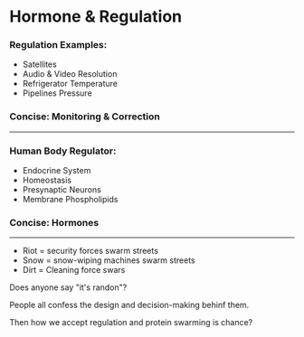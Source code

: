 # Hormone & Regulation

### Regulation Examples:
- Satellites
- Audio & Video Resolution
- Refrigerator Temperature 
- Pipelines Pressure

### Concise: Monitoring & Correction
***

### Human Body Regulator:
- Endocrine System
- Homeostasis 
- Presynaptic Neurons
- Membrane Phospholipids
### Concise: Hormones

---

- Riot = security forces swarm streets
- Snow = snow-wiping machines swarm streets
- Dirt = Cleaning force swars

Does anyone say "it's randon"?

People all confess the design and decision-making behinf them.

Then how we accept regulation and protein swarming is chance?
